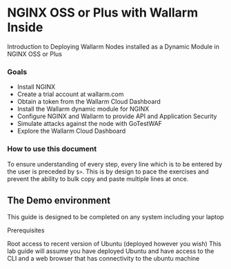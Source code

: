 # NGINX OSS or Plus with Wallarm Inside
Introduction to Deploying Wallarm Nodes installed as a Dynamic Module in NGINX OSS or Plus

### Goals
* Install NGINX
* Create a trial account at wallarm.com
* Obtain a token from the Wallarm Cloud Dashboard
* Install the Wallarm dynamic module for NGINX
* Configure NGINX and Wallarm to provide API and Application Security
* Simulate attacks against the node with GoTestWAF
* Explore the Wallarm Cloud Dashboard

### How to use this document

To ensure understanding of every step, every line which is to be entered by the
user is preceded by `$>`. This is by design to pace the exercises and prevent
the ability to bulk copy and paste multiple lines at once.

## The Demo environment

This guide is designed to be completed on any system including your laptop

Prerequisites

Root access to recent version of Ubuntu (deployed however you wish)
This lab guide will assume you have deployed Ubuntu and have access to the CLI and a web browser that has connectivity to the ubuntu machine

